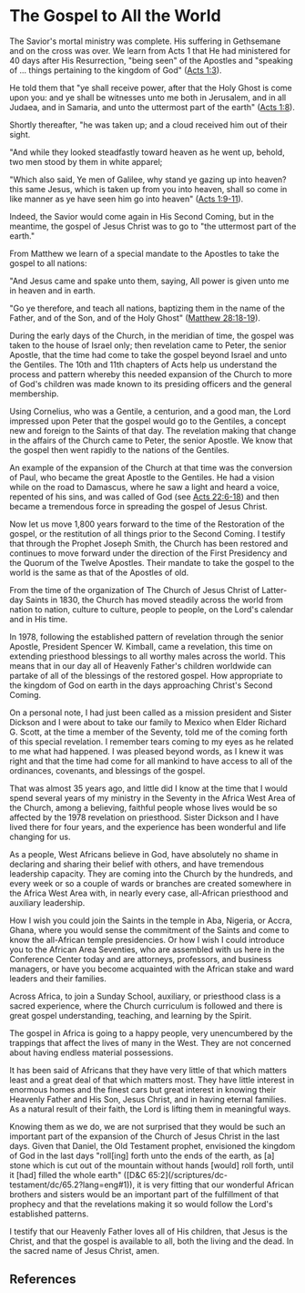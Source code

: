 # The Gospel to All the World

The Savior's mortal ministry was complete. His suffering in Gethsemane and on
the cross was over. We learn from Acts 1 that He had ministered for 40 days
after His Resurrection, "being seen" of the Apostles and "speaking of ... things
pertaining to the kingdom of God" ([Acts
1:3](/scriptures/nt/acts/1.3?lang=eng#2)).

He told them that "ye shall receive power, after that the Holy Ghost is come
upon you: and ye shall be witnesses unto me both in Jerusalem, and in all
Judaea, and in Samaria, and unto the uttermost part of the earth" ([Acts
1:8](/scriptures/nt/acts/1.8?lang=eng#7)).

Shortly thereafter, "he was taken up; and a cloud received him out of their
sight.

"And while they looked steadfastly toward heaven as he went up, behold, two
men stood by them in white apparel;

"Which also said, Ye men of Galilee, why stand ye gazing up into heaven? this
same Jesus, which is taken up from you into heaven, shall so come in like
manner as ye have seen him go into heaven" ([Acts
1:9-11](/scriptures/nt/acts/1.9-11?lang=eng#8)).

Indeed, the Savior would come again in His Second Coming, but in the meantime,
the gospel of Jesus Christ was to go to "the uttermost part of the earth."

From Matthew we learn of a special mandate to the Apostles to take the gospel
to all nations:

"And Jesus came and spake unto them, saying, All power is given unto me in
heaven and in earth.

"Go ye therefore, and teach all nations, baptizing them in the name of the
Father, and of the Son, and of the Holy Ghost" ([Matthew
28:18-19](/scriptures/nt/matt/28.18-19?lang=eng#17)).

During the early days of the Church, in the meridian of time, the gospel was
taken to the house of Israel only; then revelation came to Peter, the senior
Apostle, that the time had come to take the gospel beyond Israel and unto the
Gentiles. The 10th and 11th chapters of Acts help us understand the process
and pattern whereby this needed expansion of the Church to more of God's
children was made known to its presiding officers and the general membership.

Using Cornelius, who was a Gentile, a centurion, and a good man, the Lord
impressed upon Peter that the gospel would go to the Gentiles, a concept new
and foreign to the Saints of that day. The revelation making that change in
the affairs of the Church came to Peter, the senior Apostle. We know that the
gospel then went rapidly to the nations of the Gentiles.

An example of the expansion of the Church at that time was the conversion of
Paul, who became the great Apostle to the Gentiles. He had a vision while on
the road to Damascus, where he saw a light and heard a voice, repented of his
sins, and was called of God (see [Acts
22:6-18](/scriptures/nt/acts/22.6-18?lang=eng#5)) and then became a tremendous
force in spreading the gospel of Jesus Christ.

Now let us move 1,800 years forward to the time of the Restoration of the
gospel, or the restitution of all things prior to the Second Coming. I testify
that through the Prophet Joseph Smith, the Church has been restored and
continues to move forward under the direction of the First Presidency and the
Quorum of the Twelve Apostles. Their mandate to take the gospel to the world
is the same as that of the Apostles of old.

From the time of the organization of The Church of Jesus Christ of Latter-day
Saints in 1830, the Church has moved steadily across the world from nation to
nation, culture to culture, people to people, on the Lord's calendar and in
His time.

In 1978, following the established pattern of revelation through the senior
Apostle, President Spencer W. Kimball, came a revelation, this time on
extending priesthood blessings to all worthy males across the world. This
means that in our day all of Heavenly Father's children worldwide can partake
of all of the blessings of the restored gospel. How appropriate to the kingdom
of God on earth in the days approaching Christ's Second Coming.

On a personal note, I had just been called as a mission president and Sister
Dickson and I were about to take our family to Mexico when Elder Richard G.
Scott, at the time a member of the Seventy, told me of the coming forth of
this special revelation. I remember tears coming to my eyes as he related to
me what had happened. I was pleased beyond words, as I knew it was right and
that the time had come for all mankind to have access to all of the
ordinances, covenants, and blessings of the gospel.

That was almost 35 years ago, and little did I know at the time that I would
spend several years of my ministry in the Seventy in the Africa West Area of
the Church, among a believing, faithful people whose lives would be so
affected by the 1978 revelation on priesthood. Sister Dickson and I have lived
there for four years, and the experience has been wonderful and life changing
for us.

As a people, West Africans believe in God, have absolutely no shame in
declaring and sharing their belief with others, and have tremendous leadership
capacity. They are coming into the Church by the hundreds, and every week or
so a couple of wards or branches are created somewhere in the Africa West Area
with, in nearly every case, all-African priesthood and auxiliary leadership.

How I wish you could join the Saints in the temple in Aba, Nigeria, or Accra,
Ghana, where you would sense the commitment of the Saints and come to know the
all-African temple presidencies. Or how I wish I could introduce you to the
African Area Seventies, who are assembled with us here in the Conference
Center today and are attorneys, professors, and business managers, or have you
become acquainted with the African stake and ward leaders and their families.

Across Africa, to join a Sunday School, auxiliary, or priesthood class is a
sacred experience, where the Church curriculum is followed and there is great
gospel understanding, teaching, and learning by the Spirit.

The gospel in Africa is going to a happy people, very unencumbered by the
trappings that affect the lives of many in the West. They are not concerned
about having endless material possessions.

It has been said of Africans that they have very little of that which matters
least and a great deal of that which matters most. They have little interest
in enormous homes and the finest cars but great interest in knowing their
Heavenly Father and His Son, Jesus Christ, and in having eternal families. As
a natural result of their faith, the Lord is lifting them in meaningful ways.

Knowing them as we do, we are not surprised that they would be such an
important part of the expansion of the Church of Jesus Christ in the last
days. Given that Daniel, the Old Testament prophet, envisioned the kingdom of
God in the last days "roll[ing] forth unto the ends of the earth, as [a] stone
which is cut out of the mountain without hands [would] roll forth, until it
[had] filled the whole earth" ([D&amp;C 65:2](/scriptures/dc-
testament/dc/65.2?lang=eng#1)), it is very fitting that our wonderful African
brothers and sisters would be an important part of the fulfillment of that
prophecy and that the revelations making it so would follow the Lord's
established patterns.

I testify that our Heavenly Father loves all of His children, that Jesus is
the Christ, and that the gospel is available to all, both the living and the
dead. In the sacred name of Jesus Christ, amen.

## References

